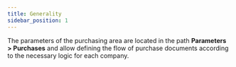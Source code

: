 ```yaml
---
title: Generality
sidebar_position: 1
---
```


The parameters of the purchasing area are located in the path **Parameters > Purchases** and allow defining the flow of purchase documents according to the necessary logic for each company.